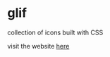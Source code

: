 # glif
collection of icons built with CSS

visit the website <a href="https://glif.vuw.nu">here</a>
